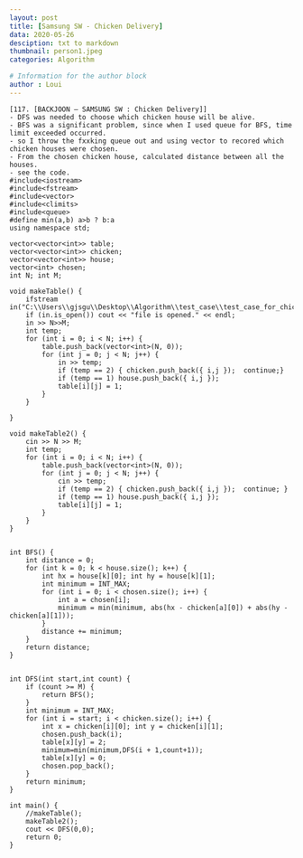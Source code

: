 ```yaml
---
layout: post
title: [Samsung SW - Chicken Delivery]
data: 2020-05-26
desciption: txt to markdown
thumbnail: person1.jpeg
categories: Algorithm

# Information for the author block
author : Loui
---
```


	﻿[117. [BACKJOON – SAMSUNG SW : Chicken Delivery]]
	- DFS was needed to choose which chicken house will be alive.
	- BFS was a significant problem, since when I used queue for BFS, time limit exceeded occurred.
	- so I throw the fxxking queue out and using vector to recored which chicken houses were chosen.
	- From the chosen chicken house, calculated distance between all the houses.
	- see the code.
	#include<iostream>
	#include<fstream>
	#include<vector>
	#include<climits>
	#include<queue>
	#define min(a,b) a>b ? b:a
	using namespace std;
	
	vector<vector<int>> table;
	vector<vector<int>> chicken;
	vector<vector<int>> house;
	vector<int> chosen;
	int N; int M;
	
	void makeTable() {
		ifstream in("C:\\Users\\gjsgu\\Desktop\\Algorithm\\test_case\\test_case_for_chicken_delivery.txt");
		if (in.is_open()) cout << "file is opened." << endl;
		in >> N>>M;
		int temp;
		for (int i = 0; i < N; i++) {
			table.push_back(vector<int>(N, 0));
			for (int j = 0; j < N; j++) {
				in >> temp;
				if (temp == 2) { chicken.push_back({ i,j });  continue;}
				if (temp == 1) house.push_back({ i,j });
				table[i][j] = 1;
			}
		}
		
	}
	
	void makeTable2() {
		cin >> N >> M;
		int temp;
		for (int i = 0; i < N; i++) {
			table.push_back(vector<int>(N, 0));
			for (int j = 0; j < N; j++) {
				cin >> temp;
				if (temp == 2) { chicken.push_back({ i,j });  continue; }
				if (temp == 1) house.push_back({ i,j });
				table[i][j] = 1;
			}
		}
	}
	
	
	int BFS() {
		int distance = 0;
		for (int k = 0; k < house.size(); k++) {
			int hx = house[k][0]; int hy = house[k][1];
			int minimum = INT_MAX;
			for (int i = 0; i < chosen.size(); i++) {
				int a = chosen[i];
				minimum = min(minimum, abs(hx - chicken[a][0]) + abs(hy - chicken[a][1]));
			}
			distance += minimum;
		}
		return distance;
	}
	
	
	int DFS(int start,int count) {
		if (count >= M) {
			return BFS();
		}
		int minimum = INT_MAX;
		for (int i = start; i < chicken.size(); i++) {
			int x = chicken[i][0]; int y = chicken[i][1];
			chosen.push_back(i);
			table[x][y] = 2;
			minimum=min(minimum,DFS(i + 1,count+1));
			table[x][y] = 0;
			chosen.pop_back();
		}
		return minimum;
	}
	
	int main() {
		//makeTable();
		makeTable2();
		cout << DFS(0,0);
		return 0;
	}
	
	
	
	
